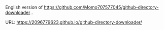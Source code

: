 English version of https://github.com/Momo707577045/github-directory-downloader .

URL: https://2096779623.github.io/github-directory-downloader/
